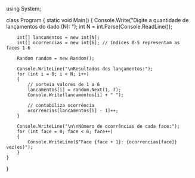 using System;

class Program
{
    static void Main()
    {
        Console.Write("Digite a quantidade de lançamentos do dado (N): ");
        int N = int.Parse(Console.ReadLine());

        int[] lancamentos = new int[N];
        int[] ocorrencias = new int[6]; // índices 0-5 representam as faces 1-6

        Random random = new Random();

        Console.WriteLine("\nResultados dos lançamentos:");
        for (int i = 0; i < N; i++)
        {
            // sorteia valores de 1 a 6
            lancamentos[i] = random.Next(1, 7);
            Console.Write(lancamentos[i] + " ");

            // contabiliza ocorrência
            ocorrencias[lancamentos[i] - 1]++;
        }

        Console.WriteLine("\n\nNúmero de ocorrências de cada face:");
        for (int face = 0; face < 6; face++)
        {
            Console.WriteLine($"Face {face + 1}: {ocorrencias[face]} vez(es)");
        }
    }
}
